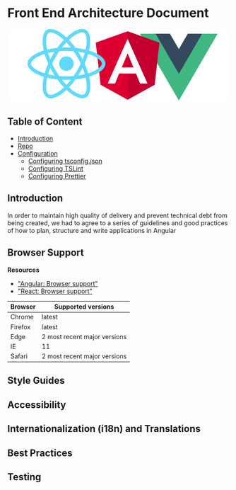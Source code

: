 # Front End Architecture Document

<img src="./assets/logo.png" width="960">

## Table of Content

- [Introduction](#Introduction)
- [Repo](#Repo)
- [Configuration](#Configuration)
  - [Configuring tsconfig.json](#Configuring-tsconfig.json)
  - [Configuring TSLint](#Configuring-TSLint)
  - [Configuring Prettier](#Configuring-Prettier)

## Introduction

In order to maintain high quality of delivery and prevent technical debt from being created, we had to agree to a series of guidelines and good practices of how to plan, structure and write applications in Angular

## Browser Support

**Resources**

- ["Angular: Browser support"](https://angular.io/guide/browser-support)
- ["React: Browser support"](https://create-react-app.dev/docs/supported-browsers-features/)

| Browser | Supported versions           |
| ------- | ---------------------------- |
| Chrome  | latest                       |
| Firefox | latest                       |
| Edge    | 2 most recent major versions |
| IE      | 11                           |
| Safari  | 2 most recent major versions |

## Style Guides

## Accessibility

## Internationalization (i18n) and Translations

## Best Practices

## Testing
